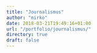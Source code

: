 ```yaml
---
title: "Journalismus"
author: "mirko"
date: 2018-03-21T19:49:16+01:00
url: "/portfolio/journalismus/"
directory: true
draft: false
---
```

